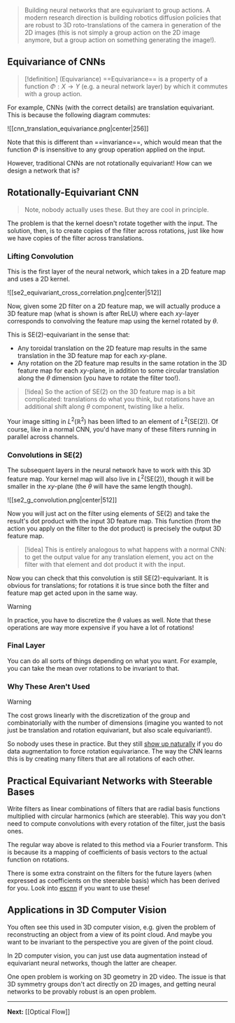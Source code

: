 > Building neural networks that are equivariant to group actions. A modern research direction is building robotics diffusion policies that are robust to 3D roto-translations of the camera in generation of the 2D images (this is not simply a group action on the 2D image anymore, but a group action on something generating the image!).

## Equivariance of CNNs

> [!definition] (Equivariance)
> ==Equivariance== is a property of a function $\Phi:X \to Y$ (e.g. a neural network layer) by which it commutes with a group action.

For example, CNNs (with the correct details) are translation equivariant. This is because the following diagram commutes:

![[cnn_translation_equivariance.png|center|256]]

Note that this is different than ==invariance==, which would mean that the function $\Phi$ is insensitive to any group operation applied on the input.

However, traditional CNNs are not rotationally equivariant! How can we design a network that is?

## Rotationally-Equivariant CNN

> Note, nobody actually uses these. But they are cool in principle.

The problem is that the kernel doesn't rotate together with the input. The solution, then, is to create copies of the filter across rotations, just like how we have copies of the filter across translations.

### Lifting Convolution

This is the first layer of the neural network, which takes in a 2D feature map and uses a 2D kernel.

![[se2_equivariant_cross_correlation.png|center|512]]

Now, given some 2D filter on a 2D feature map, we will actually produce a 3D feature map (what is shown is after ReLU) where each $xy$-layer corresponds to convolving the feature map using the kernel rotated by $\theta$.

This is $\text{SE}(2)$-equivariant in the sense that:

* Any toroidal translation on the 2D feature map results in the same translation in the 3D feature map for each $xy$-plane.
* Any rotation on the 2D feature map results in the same rotation in the 3D feature map for each $xy$-plane, in addition to some circular translation along the $\theta$ dimension (you have to rotate the filter too!).

> [!idea]
> So the action of $\text{SE}(2)$ on the 3D feature map is a bit complicated: translations do what you think, but rotations have an additional shift along $\theta$ component, twisting like a helix.

Your image sitting in $L^{2}(\mathbb{R}^{2})$ has been lifted to an element of $L^{2}(\text{SE}(2))$. Of course, like in a normal CNN, you'd have many of these filters running in parallel across channels.

### Convolutions in $\text{SE}(2)$

The subsequent layers in the neural network have to work with this 3D feature map. Your kernel map will also live in $L^{2}(\text{SE}(2))$, though it will be smaller in the $xy$-plane (the $\theta$ will have the same length though).

![[se2_g_convolution.png|center|512]]

Now you will just act on the filter using elements of $\text{SE}(2)$ and take the result's dot product with the input 3D feature map. This function (from the action you apply on the filter to the dot product) is precisely the output 3D feature map.

> [!idea]
> This is entirely analogous to what happens with a normal CNN: to get the output value for any translation element, you act on the filter with that element and dot product it with the input.

Now you can check that this convolution is still $\text{SE}(2)$-equivariant. It is obvious for translations; for rotations it is true since both the filter and feature map get acted upon in the same way.

> [!warning]
> In practice, you have to discretize the $\theta$ values as well. Note that these operations are way more expensive if you have a lot of rotations!

### Final Layer

You can do all sorts of things depending on what you want. For example, you can take the mean over rotations to be invariant to that.

### Why These Aren't Used

> [!warning]
> The cost grows linearly with the discretization of the group and combinatorially with the number of dimensions (imagine you wanted to not just be translation and rotation equivariant, but also scale equivariant!).

So nobody uses these in practice. But they still [show up naturally](https://distill.pub/2020/circuits/equivariance/) if you do data augmentation to force rotation equivariance. The way the CNN learns this is by creating many filters that are all rotations of each other.

## Practical Equivariant Networks with Steerable Bases

Write filters as linear combinations of filters that are radial basis functions multiplied with circular harmonics (which are steerable). This way you don't need to compute convolutions with every rotation of the filter, just the basis ones.

The regular way above is related to this method via a Fourier transform. This is because its a mapping of coefficients of basis vectors to the actual function on rotations.

There is some extra constraint on the filters for the future layers (when expressed as coefficients on the steerable basis) which has been derived for you. Look into [escnn](https://github.com/QUVA-Lab/escnn) if you want to use these!

## Applications in 3D Computer Vision

You often see this used in 3D computer vision, e.g. given the problem of reconstructing an object from a view of its point cloud. And maybe you want to be invariant to the perspective you are given of the point cloud. 

In 2D computer vision, you can just use data augmentation instead of equivariant neural networks, though the latter are cheaper.

One open problem is working on 3D geometry in 2D video. The issue is that 3D symmetry groups don't act directly on 2D images, and getting neural networks to be provably robust is an open problem.

---

**Next:** [[Optical Flow]]